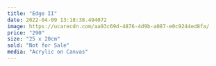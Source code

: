 ```yaml
---
title: "Edge II"
date: 2022-04-09 13:18:38.494072
image: https://ucarecdn.com/aa93c69d-4876-4d9b-a087-e0c9244ed8fa/
price: "290"
size: "25 x 20cm"
sold: "Not for Sale"
media: "Acrylic on Canvas"
---
```


